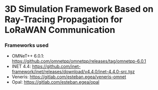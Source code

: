 # 3D Simulation Framework Based on Ray-Tracing Propagation for LoRaWAN Communication

### Frameworks used

- OMNeT++ 6.0.1: https://github.com/omnetpp/omnetpp/releases/tag/omnetpp-6.0.1
- INET 4.4: https://github.com/inet-framework/inet/releases/download/v4.4.0/inet-4.4.0-src.tgz
- Veneris: https://gitlab.com/esteban.egea/veneris-omnet
- Opal: https://gitlab.com/esteban.egea/opal

